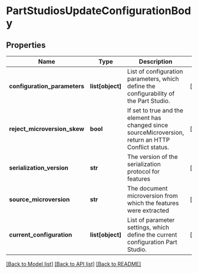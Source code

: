 # PartStudiosUpdateConfigurationBody

## Properties
Name | Type | Description | Notes
------------ | ------------- | ------------- | -------------
**configuration_parameters** | **list[object]** | List of configuration parameters, which define the           configurability of the Part Studio. | [optional] 
**reject_microversion_skew** | **bool** | If set to true and the element has changed since     sourceMicroversion, return an HTTP Conflict status. | [optional] 
**serialization_version** | **str** | The version of the serialization protocol for features | [optional] 
**source_microversion** | **str** | The document microversion from which the features were extracted | [optional] 
**current_configuration** | **list[object]** | List of parameter settings, which define the current           configuration Part Studio. | [optional] 

[[Back to Model list]](../README.md#documentation-for-models) [[Back to API list]](../README.md#documentation-for-api-endpoints) [[Back to README]](../README.md)


